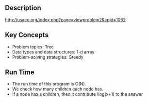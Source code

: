 ## Description
http://usaco.org/index.php?page=viewproblem2&cpid=1062

## Key Concepts
 - Problem topics: Tree
 - Data types and data structures: 1-d array
 - Problem-solving strategies: Greedy


## Run Time
- The run time of this program is O(N).
- We check how many children each node has. 
- If a node hax s children, then it contribute \log(x+1) to the answer
